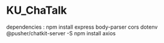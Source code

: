 # KU_ChaTalk


dependencies :
npm install express body-parser cors dotenv @pusher/chatkit-server -S
npm install axios
